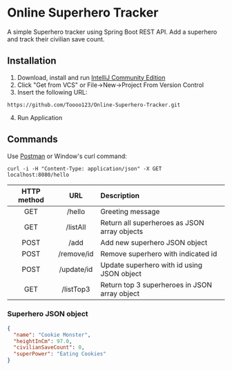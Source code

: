# Online Superhero Tracker
A simple Superhero tracker using Spring Boot REST API.
Add a superhero and track their civilian save count.

## Installation
1. Download, install and run [IntelliJ Community Edition](https://www.jetbrains.com/idea/download/)
2. Click "Get from VCS" or File->New->Project From Version Control
3. Insert the following URL:
```
https://github.com/Toooo123/Online-Superhero-Tracker.git
```
4. Run Application

## Commands
Use [Postman](https://www.postman.com/downloads/) or Window's curl command:
```
curl -i -H "Content-Type: application/json" -X GET localhost:8080/hello
```

| HTTP method | URL | Description
| :---: | :---: | :---|
| GET | /hello | Greeting message |
| GET | /listAll | Return all superheroes as JSON array objects|
| POST | /add | Add new superhero JSON object |
| POST | /remove/id | Remove superhero with indicated id|
| POST | /update/id | Update superhero with id using JSON object |
| GET | /listTop3 | Return top 3 superheroes in JSON array object |

### Superhero JSON object
```json
{
  "name": "Cookie Monster",
  "heightInCm": 97.0,
  "civilianSaveCount": 0,
  "superPower": "Eating Cookies"
}
```



